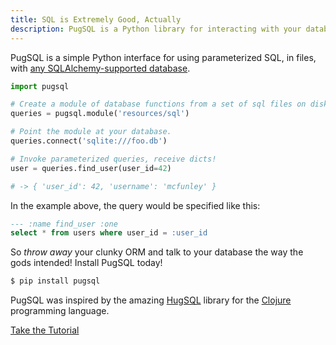 ```yaml
---
title: SQL is Extremely Good, Actually
description: PugSQL is a Python library for interacting with your database using SQL.
---
```


PugSQL is a simple Python interface for using parameterized SQL, in files, with [any  SQLAlchemy-supported database](https://docs.sqlalchemy.org/en/13/dialects/index.html).

```python
import pugsql

# Create a module of database functions from a set of sql files on disk.
queries = pugsql.module('resources/sql')

# Point the module at your database.
queries.connect('sqlite:///foo.db')

# Invoke parameterized queries, receive dicts!
user = queries.find_user(user_id=42)

# -> { 'user_id': 42, 'username': 'mcfunley' }
```

In the example above, the query would be specified like this:

```sql
--- :name find_user :one
select * from users where user_id = :user_id
```

So _throw away_ your clunky ORM and talk to your database the way the gods intended! Install PugSQL today!

```bash
$ pip install pugsql
```

PugSQL was inspired by the amazing [HugSQL](https://hugsql.org) library for the [Clojure](https://clojure.org) programming language.

<div class="tutorial-link"><a href="/tutorial">Take the Tutorial</a></div>
